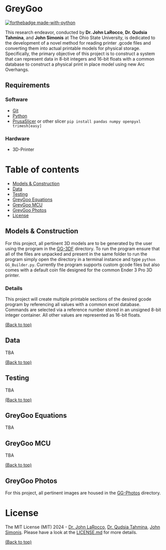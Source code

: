 # GreyGoo
[![forthebadge made-with-python](http://ForTheBadge.com/images/badges/made-with-python.svg)](https://www.python.org/)

This research endeavor, conducted by __Dr. John LaRocco__, __Dr. Qudsia Tahmina__, and __John Simonis__ at The Ohio State University, is dedicated to the development of a novel method for reading printer .gcode files and converting them into actual printable models for physical storage. Specifically, the primary objective of this project is to construct a system that can represent data in 8-bit integers and 16-bit floats with a common database to construct a physical print in place model using new Arc Overhangs.

## Requirements

### Software
- [Git](https://git-scm.com/downloads)
- [Python]([https://www.arduino.cc/en/software](https://www.python.org/))
- [PrusaSlicer]( https://www.prusa3d.com/en/page/prusaslicer_424/) or other slicer
```pip install pandas numpy openpyxl trimesh[easy]```

### Hardware
- 3D-Printer

# Table of contents
- [Models & Construction](#models)
- [Data](#data)
- [Testing](#testing)
- [GreyGoo Equations](#greygoo-equations)
- [GreyGoo MCU](#greygoo-mcu)
- [GreyGoo Photos](#greygoo-photos)
- [License](#license)

## <a id="models"></a>Models & Construction
For this project, all pertinent 3D models are to be generated by the user using the program in the [GG-3DF](https://github.com/Multi-Volt/GreyGoo/tree/PrintableProgram/GG-Builder) directory.
To run the program ensure that all of the files are unpacked and present in the same folder to run the program simply open the directory in a terminal instance and type ```python GG_Builder.py```.
Currently the program supports custom gcode files but also comes with a default coin file designed for the common Ender 3 Pro 3D printer.

### Details
This project will create multiple printable sections of the desired gcode program by referencing all values with a common excel database. Commands are selected via a reference number stored in an unsigned 8-bit integer container. All other values are represented as 16-bit floats.

[(Back to top)](#table-of-contents)

## Data
TBA

[(Back to top)](#table-of-contents)

## Testing
TBA

[(Back to top)](#table-of-contents)

## GreyGoo Equations
TBA

## GreyGoo MCU
TBA

[(Back to top)](#table-of-contents)

## GreyGoo Photos
For this project, all pertinent images are housed in the [GG-Photos](https://github.com/Multi-Volt/GreyGoo/tree/main/GG-PHOTOS) directory.

# License
The MIT License (MIT) 2024 - [Dr. John LaRocco](https://github.com/javeharron/), [Dr. Qudsia Tahmina](https://github.com/tahminaq), [John Simonis](https://github.com/Multi-Volt/). Please have a look at the [LICENSE.md](LICENSE) for more details.

[(Back to top)](#table-of-contents)
